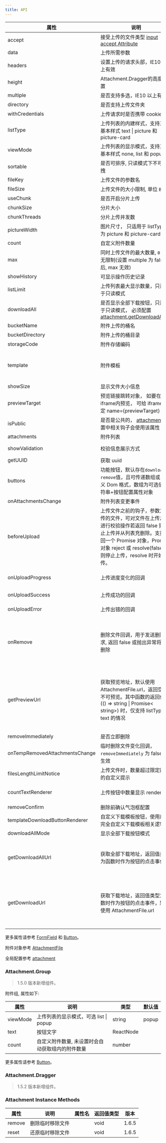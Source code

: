 ```yaml
---
title: API
---
```


| 属性 | 说明 | 类型 | 默认值 | 版本 |
| --- | --- | --- | --- | --- |
| accept | 接受上传的文件类型 [input accept Attribute](https://developer.mozilla.org/en-US/docs/Web/HTML/Element/input#attr-accept) | string[] |  | |
| data | 上传所需参数 | object |  | |
| headers | 设置上传的请求头部，IE10 以上有效 | object |  | |
| height | Attachment.Dragger的高度设置 | number |  | |
| multiple | 是否支持多选，IE10 以上有效 | boolean | true | |
| directory | 是否支持上传文件夹 | boolean | - | |
| withCredentials | 上传请求时是否携带 cookie | boolean | false | |
| listType | 上传列表的内建样式，支持三种基本样式 text \| picture 和 picture-card | string | text | |
| viewMode | 上传列表的显示模式，支持三种基本样式 none, list 和 popup | string | list | |
| sortable | 是否可排序, 只读模式下不可拖拽 | boolean | true | |
| fileKey | 上传文件的参数名 | string | [attachment.defaultFileKey](/zh/procmp/configure/configure#attachmentconfig) | |
| fileSize | 上传文件的大小限制, 单位 `B` | number | [attachment.defaultFileSize](/zh/procmp/configure/configure#attachmentconfig) | |
| useChunk | 是否开启分片上传 | boolean |  | 1.5.2 |
| chunkSize | 分片大小 | number | [attachment.defaultChunkSize](/zh/procmp/configure/configure#attachmentconfig) | 1.5.2 |
| chunkThreads | 分片上传并发数 | number | [attachment.defaultChunkThreads](/zh/procmp/configure/configure#attachmentconfig) | 1.5.2 |
| pictureWidth | 图片尺寸， 只适用于 listType 为 picture 和 picture-card | number |  | |
| count | 自定义附件数量 | number |  | |
| max | 同时上传文件的最大数量, `0` 表示无限制(设置 multiple 为 false 后, max 无效) | number |  | |
| showHistory | 可显示操作历史记录 | boolean |  | |
| listLimit | 上传列表最大显示数量，只适用于只读模式 | number |  | |
| downloadAll | 是否显示全部下载按钮，只适用于只读模式， 必须配置[attachment.getDownloadAllUrl](/zh/procmp/configure/configure#attachmentconfig) | boolean \| ButtonProps | true | |
| bucketName | 附件上传的桶名 | string |  | |
| bucketDirectory | 附件上传的桶目录 | string |  | |
| storageCode | 附件存储编码 | string |  | |
| template | 附件模板 | { bucketName?: string, bucketDirectory?: string, storageCode?:string, attachmentUUID: string, isPublic?: boolean } |  | 1.5.5 |
| showSize | 显示文件大小信息 | boolean | true | 1.5.3 |
| previewTarget | 预览链接跳转对象， 如要在iframe内预览， 可给 iframe 指定 name={previewTarget} | string | 'attachment-preview'  | 1.5.1 |
| isPublic | 是否是公共的， [attachment](/zh/procmp/configure/configure#attachmentconfig)配置中相关钩子会使用该属性 | boolean | | 1.5.0 |
| attachments | 附件列表 | (AttachmentFile \| FileLike)[] |  | |
| showValidation | 校验信息展示方式 | newLine \| tooltip | viewMode == popup ? tooltip : newLine | |
| getUUID | 获取 uuid | () => Promise<string> \| string | [attachment.getAttachmentUUID](/zh/procmp/configure/#Attachment) | 1.5.3 |
| buttons | 功能按钮，默认存在`download` 和 `remove`值，且可传递数组或自定义 Dom 格式，数组为可选值字符串+按钮配置属性对象 | string[] \| \[string, object\] \| ReactNode[] | [['download', 'remove']] | 1.6.2 |
| onAttachmentsChange | 附件列表变更事件 | (AttachmentFile[]) => void |  | |
| beforeUpload | 上传文件之前的钩子，参数为上传的文件，可对文件在上传之前进行校验操作若返回 false 则停止上传并从列表充删除。支持返回一个 Promise 对象，Promise 对象 reject 或 resolve(false) 时则停止上传，resolve 时开始上传。 | (attachment: AttachmentFile, list: AttachmentFile[]) => (boolean \| Promise) | - | |
| onUploadProgress | 上传进度变化的回调 | (percent: number, attachment: AttachmentFile) => void | | |
| onUploadSuccess | 上传成功的回调 | (response: any, attachment: AttachmentFile) => void |  | |
| onUploadError | 上传出错的回调 | (error: Error, attachment: AttachmentFile) => void |  | | |
| onRemove | 删除文件回调，用于发送删除请求, 返回 false 或抛出异常将中止删除 | ({ attachment: AttachmentFile, bucketName?: string, bucketDirectory?: string, storageCode?:string, attachmentUUID: string, isPublic?: boolean }, multiple: boolean) => boolean | | |
| getPreviewUrl | 获取预览地址，默认使用 AttachmentFile.url，返回空则不可预览。其中函数的返回值为 (() => string \| Promise< string>) 时，仅支持 listType 为 text 的情况 | ({ attachment: AttachmentFile, bucketName?: string, bucketDirectory?: string, storageCode?:string, attachmentUUID: string, isPublic?: boolean }) => (string \| (() => string \| Promise< string>) \| undefined) | | 1.6.3 |
| removeImmediately | 是否立即删除 | boolean | true | 1.6.5 |
| onTempRemovedAttachmentsChange | 临时删除文件变化回调，`removeImmediately` 为 false 时生效 | (tempRemovedAttachments?: AttachmentFile[]) => void |  | 1.6.5 |
| filesLengthLimitNotice | 上传文件时，数量超过限定数量的自定义提示 | (defaultInfo: string) => void | (defaultInfo) => Modal.error(defaultInfo) | 1.6.6 |
| countTextRenderer | 上传按钮中数量显示 renderer | (count?: number, max?: number, defaultCountText?: ReactNode) => ReactNode |  | 1.6.6 |
| removeConfirm | 删除前确认气泡框配置 | boolean \| PopconfirmProps | | 1.6.7 |
| templateDownloadButtonRenderer | 自定义下载模板按钮，使用后需完全自定义下载模板相关逻辑 | () => ReactNode | | 1.6.7 |
| downloadAllMode | 显示全部下载按钮模式 | readOnly \| always | 'readOnly' | 1.6.7 |
| getDownloadAllUrl | 获取全部下载地址，返回值类型为函数时作为按钮的点击事件 | ({ bucketName?: string, bucketDirectory?: string, storageCode?:string, attachmentUUID: string, isPublic?: boolean }) => string \| Function \| undefined |  | 1.6.7 |
| getDownloadUrl | 获取下载地址，返回值类型为函数时作为按钮的点击事件，默认使用 AttachmentFile.url | ({ attachment: AttachmentFile, bucketName?: string, bucketDirectory?: string, storageCode?:string, attachmentUUID: string, isPublic?: boolean }) => string \| Function \| undefined | [attachment.getDownloadUrl](/zh/procmp/configure/configure#attachmentconfig) | 1.6.7 |

更多属性请参考 [FormField](/zh/procmp/abstract/field#formfield) 和 [Button](/zh/procmp/general/button#API)。

附件对象参考 [AttachmentFile](/zh/procmp/dataset/dataset#attachmentfile)

全局配置参考 [attachment](/zh/procmp/configure/configure#attachmentconfig)

### Attachment.Group

> 1.5.0 版本新增组件。

附件组, 属性如下:

| 属性 | 说明 | 类型 | 默认值 |
| --- | --- | --- | --- |
| viewMode | 上传列表的显示模式，可选  list \| popup | string | popup |
| text | 按钮文字 | ReactNode |  |
| count | 自定义附件数量, 未设置时会自动获取组内的附件数量 | number |  |

更多属性请参考 [Button](/zh/procmp/general/button#API)。

### Attachment.Dragger

> 1.5.2 版本新增组件。

### Attachment Instance Methods
| 属性 | 说明 | 属性名 | 返回值类型 | 版本 |
| --- | --- | --- | --- | --- |
| remove | 删除临时移除文件 |  | void | 1.6.5 |
| reset | 还原临时移除文件 |  | void | 1.6.5 |
